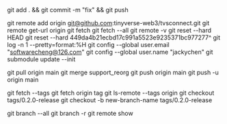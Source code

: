 
git add . && git commit -m "fix" && git push

git remote add origin git@github.com:tinyverse-web3/tvsconnect.git
git remote get-url origin
git fetch
git fetch --all
git remote -v
git reset --hard HEAD
git reset --hard 449da4b21ecbd17c991a5523e9235371bc977277^
git log -n 1 --pretty=format:%H
git config --global user.email "softwarecheng@126.com"
git config --global user.name "jackychen"
git submodule update --init

git pull origin main
git merge support_reorg
git push origin main
git push -u origin main

git fetch --tags
git fetch origin tag <tagname>
git ls-remote --tags origin
git checkout tags/0.2.0-release
git checkout -b new-branch-name tags/0.2.0-release

git branch --all
git branch -r
git remote show <remote-name>

